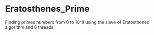 # Eratosthenes_Prime
Finding primes numbers from 0 to 10^8 using the sieve of Eratosthenes algorithm and 8 threads
